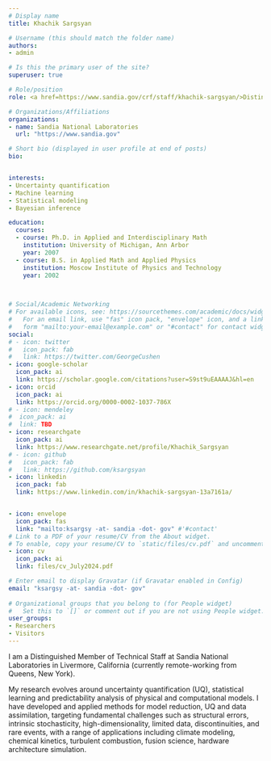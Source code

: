 ```yaml
---
# Display name
title: Khachik Sargsyan

# Username (this should match the folder name)
authors:
- admin

# Is this the primary user of the site?
superuser: true

# Role/position
role: <a href=https://www.sandia.gov/crf/staff/khachik-sargsyan/>Distinguished Member of Technical Staff</a>

# Organizations/Affiliations
organizations:
- name: Sandia National Laboratories
  url: "https://www.sandia.gov"

# Short bio (displayed in user profile at end of posts)
bio: 


interests:
- Uncertainty quantification
- Machine learning
- Statistical modeling
- Bayesian inference

education:
  courses:
  - course: Ph.D. in Applied and Interdisciplinary Math
    institution: University of Michigan, Ann Arbor
    year: 2007
  - course: B.S. in Applied Math and Applied Physics
    institution: Moscow Institute of Physics and Technology
    year: 2002
    


# Social/Academic Networking
# For available icons, see: https://sourcethemes.com/academic/docs/widgets/#icons
#   For an email link, use "fas" icon pack, "envelope" icon, and a link in the
#   form "mailto:your-email@example.com" or "#contact" for contact widget.
social:
# - icon: twitter
#   icon_pack: fab
#   link: https://twitter.com/GeorgeCushen
- icon: google-scholar
  icon_pack: ai
  link: https://scholar.google.com/citations?user=S9st9uEAAAAJ&hl=en
- icon: orcid
  icon_pack: ai
  link: https://orcid.org/0000-0002-1037-786X
# - icon: mendeley
#  icon_pack: ai
#  link: TBD
- icon: researchgate
  icon_pack: ai
  link: https://www.researchgate.net/profile/Khachik_Sargsyan
# - icon: github
#   icon_pack: fab
#   link: https://github.com/ksargsyan
- icon: linkedin
  icon_pack: fab
  link: https://www.linkedin.com/in/khachik-sargsyan-13a7161a/


- icon: envelope
  icon_pack: fas
  link: "mailto:ksargsy -at- sandia -dot- gov" #'#contact'  
# Link to a PDF of your resume/CV from the About widget.
# To enable, copy your resume/CV to `static/files/cv.pdf` and uncomment the lines below.  
- icon: cv
  icon_pack: ai
  link: files/cv_July2024.pdf

# Enter email to display Gravatar (if Gravatar enabled in Config)
email: "ksargsy -at- sandia -dot- gov"
  
# Organizational groups that you belong to (for People widget)
#   Set this to `[]` or comment out if you are not using People widget.  
user_groups:
- Researchers
- Visitors
---
```


I am a Distinguished Member of Technical Staff at Sandia National Laboratories in Livermore, California (currently remote-working from Queens, New York). 

My research evolves around uncertainty quantification (UQ), statistical learning and predictability analysis of physical and computational models. 
I have developed and applied methods for model reduction, UQ and data assimilation, targeting fundamental challenges such as structural errors, intrinsic stochasticity, high-dimensionality, limited data, discontinuities, and rare events, with a range of applications including climate modeling, chemical kinetics, turbulent combustion, fusion science, hardware architecture simulation. 

<!--
<b> Work Experience </b>


<ul>
  <li><i>Apr 2010 – Present:</i> Member of Technical Staff;
Sandia National Laboratories, Livermore, CA
    <ul>
      <li>Developing state-of-the-art algorithms for uncertainty quantification and statistical learning for computational models of physical phenomena,</li>
      <li> Deploying software for various tasks in model development and data analysis pipeline, including uncertainty propagation, model calibration and statistical analysis,</li>
      <li> Leading and participating in research proposals and scientific projects,</li>
      <li>  Hiring and mentorship of postdoctoral appointees and summer students.</li>
    </ul>
  </li>
  <li><i>Jul 2007 – Apr 2010:</i> Postdoctoral Appointee;
Sandia National Laboratories, Livermore, CA
    <ul>
      <li>Predictability analysis in stochastic dynamical systems.</li>
    </ul>
  </li>
</ul>

-->

<!--Khachik is one of the lead developers of UQTk (www.sandia.gov/uqtoolkit), a lightweight C++/Python software toolkit for quantification of uncertainties in model predictions. He is an active member of SciDAC FASTMath Institute, and leads UQ efforts for DOE flagship earth system model, E3SM (www.e3sm.org), focusing on land model development. He has published over sixty peer-reviewed journal articles. -->
